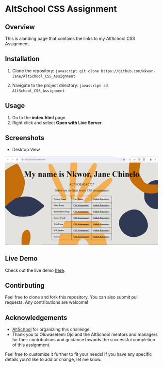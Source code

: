 # AltSchool CSS Assignment 

## Overview

This is alanding page that contains the links to my AltSchool CSS Assignment.

## Installation

1. Clone the repository: ```javascript git clone https://github.com/Nkwor-Jane/AltSchool_CSS_Assignment```

2. Navigate to the project directory: ```javascript cd AltSchool_CSS_Assignment```

## Usage

1. Go to the **index.html** page.
2. Right click and select **Open with Live Server**.

## Screenshots

- Desktop View
  
![Before View](./assignment.png)

## Live Demo

Check out the live demo [here](https://janealtschoolassignment.netlify.app/).

## Contirbuting

Feel free to clone and fork this repository. You can also submit pull requests. Any contributions are welcome!

## Acknowledgements

- [AltSchool](https://learn.altschoolafrica.com/) for organizing this challenge.
- Thank you to Oluwasetemi Ojo and the AltSchool mentors and managers for their contributions and guidance towards the successful completion of this assignment.

Feel free to customize it further to fit your needs! If you have any specific details you'd like to add or change, let me know.
